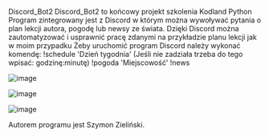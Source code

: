 Discord_Bot2
Discord_Bot2 to końcowy projekt szkolenia Kodland Python
Program zintegrowany jest z Discord w którym można wywoływać pytania o plan lekcji autora, pogodę lub newsy ze świata.
Dzięki Discord można zautomatyzować i usprawnić pracę zdanymi na przykładzie planu lekcji jak w moim przypadku
Żeby uruchomić program Discord należy wykonać komendę:
!schedule 'Dzień tygodnia' (Jeśli nie zadziała trzeba do tego wpisać: godzinę:minutę)
!pogoda 'Miejscowość'
!news

![image](https://github.com/user-attachments/assets/9a6fc34e-ddba-4d83-aba1-34005e8d21c5)

![image](https://github.com/user-attachments/assets/6c797e85-7412-4286-aff8-1fe263dcd793)

![image](https://github.com/user-attachments/assets/34a5247c-414c-4763-9846-5120292c5a7d)

Autorem programu jest Szymon Zieliński.
